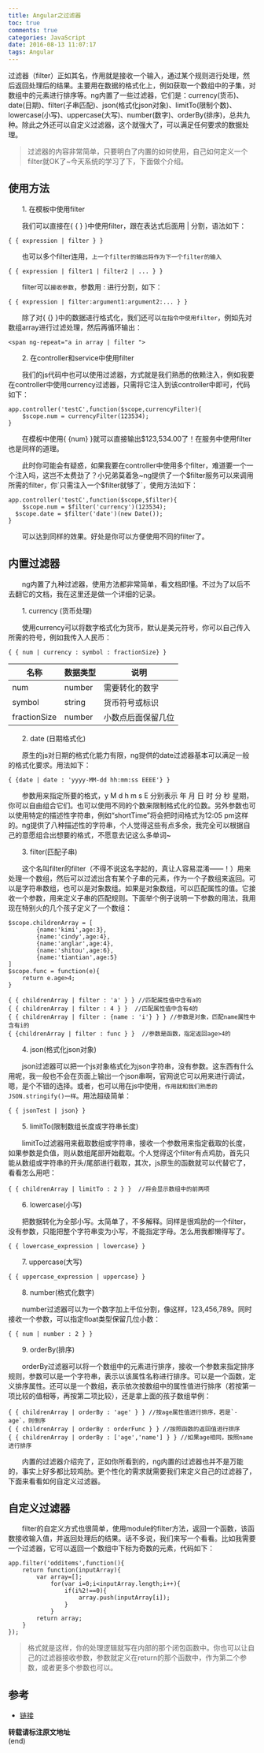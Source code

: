 ```yaml
---
title: Angular之过滤器
toc: true
comments: true
categories: JavaScript
date: 2016-08-13 11:07:17
tags: Angular
---
```

过滤器（filter）正如其名，作用就是接收一个输入，通过某个规则进行处理，然后返回处理后的结果。主要用在数据的格式化上，例如获取一个数组中的子集，对数组中的元素进行排序等。ng内置了一些过滤器，它们是：currency(货币)、date(日期)、filter(子串匹配)、json(格式化json对象)、limitTo(限制个数)、lowercase(小写)、uppercase(大写)、number(数字)、orderBy(排序)，总共九种。除此之外还可以自定义过滤器，这个就强大了，可以满足任何要求的数据处理。
<!-- more -->
>过滤器的内容非常简单，只要明白了内置的如何使用，自己如何定义一个filter就OK了~今天系统的学习了下，下面做个介绍。

## 使用方法

　　1. 在模板中使用filter

　　我们可以直接在{ { } }中使用filter，跟在表达式后面用 | 分割，语法如下：

    { { expression | filter } }

　　也可以多个filter连用，`上一个filter的输出将作为下一个filter的输入`

    { { expression | filter1 | filter2 | ... } }

　　filter可以`接收参数`，参数用 : 进行分割，如下：

    { { expression | filter:argument1:argument2:... } }

　　除了对{ {} }中的数据进行格式化，我们还可以`在指令中使用filter`，例如先对数组array进行过滤处理，然后再循环输出：

    <span ng-repeat="a in array | filter ">

　　2. 在controller和service中使用filter

　　我们的js代码中也可以使用过滤器，方式就是我们熟悉的依赖注入，例如我要在controller中使用currency过滤器，只需将它注入到该controller中即可，代码如下：

    app.controller('testC',function($scope,currencyFilter){
        $scope.num = currencyFilter(123534);
    }

　　在模板中使用{ {num} }就可以直接输出$123,534.00了！在服务中使用filter也是同样的道理。

　　此时你可能会有疑惑，如果我要在controller中使用多个filter，难道要一个一个注入吗，这岂不太费劲了？小兄弟莫着急~ng提供了一个$filter服务可以来调用所需的filter，你`只需注入一个$filter就够了`，使用方法如下：

    app.controller('testC',function($scope,$filter){
        $scope.num = $filter('currency')(123534);
      $scope.date = $filter('date')(new Date()); 
    }

　　可以达到同样的效果。好处是你可以方便使用不同的filter了。

## 内置过滤器

　　ng内置了九种过滤器，使用方法都非常简单，看文档即懂。不过为了以后不去翻它的文档，我在这里还是做一个详细的记录。

　　1. currency (货币处理)

　　使用currency可以将数字格式化为货币，默认是美元符号，你可以自己传入所需的符号，例如我传入人民币：

    { { num | currency : symbol : fractionSize} }

|名称|数据类型|说明|
|-|-|-|
|num|number|需要转化的数字|
|symbol|string|货币符号或标识|
|fractionSize|number|小数点后面保留几位|


　　2. date (日期格式化)

　　原生的js对日期的格式化能力有限，ng提供的date过滤器基本可以满足一般的格式化要求。用法如下：

    { {date | date : 'yyyy-MM-dd hh:mm:ss EEEE'} }

　　参数用来指定所要的格式，y M d h m s E 分别表示 年 月 日 时 分 秒 星期，你可以自由组合它们。也可以使用不同的个数来限制格式化的位数。另外参数也可以使用特定的描述性字符串，例如“shortTime”将会把时间格式为12:05 pm这样的。ng提供了八种描述性的字符串，个人觉得这些有点多余，我完全可以根据自己的意愿组合出想要的格式，不愿意去记这么多单词~

　　3. filter(匹配子串)

　　这个名叫filter的filter（不得不说这名字起的，真让人容易混淆——！）用来处理一个数组，然后可以过滤出含有某个子串的元素，作为一个子数组来返回。可以是字符串数组，也可以是对象数组。如果是对象数组，可以匹配属性的值。它接收一个参数，用来定义子串的匹配规则。下面举个例子说明一下参数的用法，我用现在特别火的几个孩子定义了一个数组：

    $scope.childrenArray = [
            {name:'kimi',age:3},
            {name:'cindy',age:4},
            {name:'anglar',age:4},
            {name:'shitou',age:6},
            {name:'tiantian',age:5}
    ]
    $scope.func = function(e){
        return e.age>4;
    }

    { { childrenArray | filter : 'a' } } //匹配属性值中含有a的
    { { childrenArray | filter : 4 } }  //匹配属性值中含有4的
    { { childrenArray | filter : {name : 'i'} } } //参数是对象，匹配name属性中含有i的
    { {childrenArray | filter : func } }  //参数是函数，指定返回age>4的

　　4. json(格式化json对象)

　　json过滤器可以把一个js对象格式化为json字符串，没有参数。这东西有什么用呢，我一般也不会在页面上输出一个json串啊，官网说它可以用来进行调试，嗯，是个不错的选择。或者，也可以用在js中使用，`作用就和我们熟悉的JSON.stringify()一样`。用法超级简单：

    { { jsonTest | json} }

　　5. limitTo(限制数组长度或字符串长度)

　　limitTo过滤器用来截取数组或字符串，接收一个参数用来指定截取的长度，如果参数是负值，则从数组尾部开始截取。个人觉得这个filter有点鸡肋，首先只能从数组或字符串的开头/尾部进行截取，其次，js原生的函数就可以代替它了，看看怎么用吧：

    { { childrenArray | limitTo : 2 } }  //将会显示数组中的前两项

　　6. lowercase(小写)

　　把数据转化为全部小写。太简单了，不多解释。同样是很鸡肋的一个filter，没有参数，只能把整个字符串变为小写，不能指定字母。怎么用我都懒得写了。
    
    { { lowercase_expression | lowercase} }

　　7. uppercase(大写)

    { { uppercase_expression | uppercase} }

　　8. number(格式化数字)

　　number过滤器可以为一个数字加上千位分割，像这样，123,456,789。同时接收一个参数，可以指定float类型保留几位小数：

    { { num | number : 2 } }

　　9. orderBy(排序)

　　orderBy过滤器可以将一个数组中的元素进行排序，接收一个参数来指定排序规则，参数可以是一个字符串，表示以该属性名称进行排序。可以是一个函数，定义排序属性。还可以是一个数组，表示依次按数组中的属性值进行排序（若按第一项比较的值相等，再按第二项比较），还是拿上面的孩子数组举例：

    { { childrenArray | orderBy : 'age' } } //按age属性值进行排序，若是`-age`，则倒序
    { { childrenArray | orderBy : orderFunc } } //按照函数的返回值进行排序
    { { childrenArray | orderBy : ['age','name'] } } //如果age相同，按照name进行排序

　　内置的过滤器介绍完了，正如你所看到的，ng内置的过滤器也并不是万能的，事实上好多都比较鸡肋。更个性化的需求就需要我们来定义自己的过滤器了，下面来看看如何自定义过滤器。

## 自定义过滤器

　　filter的自定义方式也很简单，使用module的filter方法，返回一个函数，该函数接收输入值，并返回处理后的结果。话不多说，我们来写一个看看。比如我需要一个过滤器，它可以返回一个数组中下标为奇数的元素，代码如下：

    app.filter('odditems',function(){
        return function(inputArray){
            var array=[];
                for(var i=0;i<inputArray.length;i++){
                    if(i%2!==0){
                        array.push(inputArray[i]);
                    }
                }
            return array;
        }
    });

>格式就是这样，你的处理逻辑就写在内部的那个闭包函数中。你也可以让自己的过滤器接收参数，参数就定义在return的那个函数中，作为第二个参数，或者更多个参数也可以。

## 参考
* [链接](http://www.cnblogs.com/lvdabao/p/3475426.html)

**转载请标注原文地址**                           
(end)
